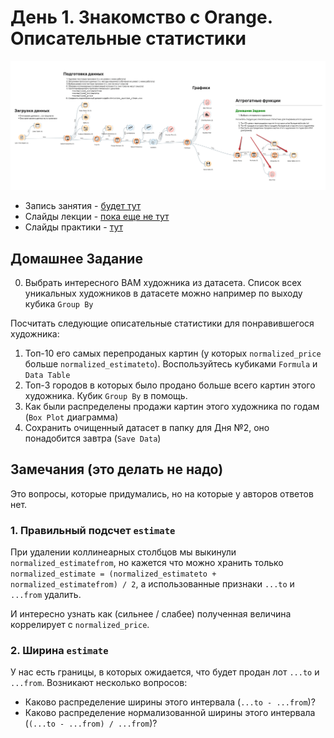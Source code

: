 # День 1. Знакомство с Orange. Описательные статистики
<p align="center">
    <img width="600" alt="Результат Дня №1" src="./../pics/day1_orange_pipeline.png">
</p>



* Запись занятия - [будет тут]()
* Слайды лекции - [пока еще не тут]()
* Слайды практики - [тут](https://docs.google.com/presentation/d/1yS6nTfpcG6Xc0W8OafAbKYNqofcSrVe_1LFQjME-7b8/edit?usp=sharing)

## Домашнее Задание
0. Выбрать интересного ВАМ художника из датасета. Список всех уникальных художников в датасете можно например по выходу кубика `Group By`

Посчитать следующие описательные статистики для понравившегося художника:
1. Топ-10 его самых перепроданых картин (у которых `normalized_price` больше `normalized_estimateto`). Воспользуйтесь кубиками `Formula` и `Data Table`
2. Топ-3 городов в которых было продано больше всего картин этого художника. Кубик `Group By` в помощь.
3. Как были распределены продажи картин этого художника по годам (`Box Plot` диаграмма)
4. Сохранить очищенный датасет в папку для Дня №2, оно понадобится завтра (`Save Data`)


## Замечания (это делать не надо)
Это вопросы, которые придумались, но на которые у авторов ответов нет.

### 1. Правильный подсчет `estimate`
При удалении коллинеарных столбцов мы выкинули `normalized_estimatefrom`,
но кажется что можно хранить только `normalized_estimate = (normalized_estimateto + normalized_estimatefrom) / 2`, а использованные признаки `...to` и `...from` удалить.

И интересно узнать как (сильнее / слабее) полученная величина коррелирует с `normalized_price`.

### 2. Ширина `estimate`
У нас есть границы, в которых ожидается, что будет продан лот `...to` и `...from`. Возникают несколько вопросов:
* Каково распределение ширины этого интервала (`...to - ...from`)? 
* Каково распределение нормализованной ширины этого интервала (`(...to - ...from) / ...from`)?
